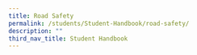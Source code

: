 ```yaml
---
title: Road Safety
permalink: /students/Student-Handbook/road-safety/
description: ""
third_nav_title: Student Handbook
---
```

